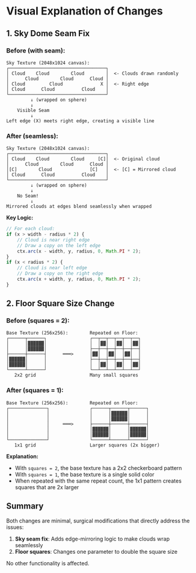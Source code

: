 # Visual Explanation of Changes

## 1. Sky Dome Seam Fix

### Before (with seam):
```
Sky Texture (2048x1024 canvas):
┌────────────────────────────────────┐
│ Cloud    Cloud        Cloud        │  <- Clouds drawn randomly
│      Cloud        Cloud      Cloud │
│ Cloud         Cloud              X │  <- Right edge
│ Cloud      Cloud          Cloud    │
└────────────────────────────────────┘
         ↓ (wrapped on sphere)
         ↓
    Visible Seam
         ↓
Left edge (X) meets right edge, creating a visible line
```

### After (seamless):
```
Sky Texture (2048x1024 canvas):
┌────────────────────────────────────┐
│ Cloud    Cloud        Cloud     [C]│  <- Original cloud
│      Cloud        Cloud      Cloud │
│[C]        Cloud              [C]   │  <- [C] = Mirrored cloud
│ Cloud      Cloud          Cloud    │
└────────────────────────────────────┘
         ↓ (wrapped on sphere)
         ↓
    No Seam!
         ↓
Mirrored clouds at edges blend seamlessly when wrapped
```

**Key Logic:**
```javascript
// For each cloud:
if (x > width - radius * 2) {
    // Cloud is near right edge
    // Draw a copy on the left edge
    ctx.arc(x - width, y, radius, 0, Math.PI * 2);
}
if (x < radius * 2) {
    // Cloud is near left edge
    // Draw a copy on the right edge
    ctx.arc(x + width, y, radius, 0, Math.PI * 2);
}
```

## 2. Floor Square Size Change

### Before (squares = 2):
```
Base Texture (256x256):        Repeated on Floor:
┌──────┬──────┐                ┌──┬──┬──┬──┬──┬──┐
│      │▓▓▓▓▓▓│                │  │▓▓│  │▓▓│  │▓▓│
│      │▓▓▓▓▓▓│                ├──┼──┼──┼──┼──┼──┤
├──────┼──────┤      ═══>      │▓▓│  │▓▓│  │▓▓│  │
│▓▓▓▓▓▓│      │                ├──┼──┼──┼──┼──┼──┤
│▓▓▓▓▓▓│      │                │  │▓▓│  │▓▓│  │▓▓│
└──────┴──────┘                └──┴──┴──┴──┴──┴──┘
   2x2 grid                    Many small squares
```

### After (squares = 1):
```
Base Texture (256x256):        Repeated on Floor:
┌──────────────┐               ┌──────┬──────┬──────┐
│              │               │      │▓▓▓▓▓▓│      │
│              │               │      │▓▓▓▓▓▓│      │
│              │     ═══>      ├──────┼──────┼──────┤
│              │               │▓▓▓▓▓▓│      │▓▓▓▓▓▓│
│              │               │▓▓▓▓▓▓│      │▓▓▓▓▓▓│
└──────────────┘               └──────┴──────┴──────┘
   1x1 grid                    Larger squares (2x bigger)
```

**Explanation:**
- With `squares = 2`, the base texture has a 2x2 checkerboard pattern
- With `squares = 1`, the base texture is a single solid color
- When repeated with the same repeat count, the 1x1 pattern creates squares that are 2x larger

## Summary

Both changes are minimal, surgical modifications that directly address the issues:

1. **Sky seam fix**: Adds edge-mirroring logic to make clouds wrap seamlessly
2. **Floor squares**: Changes one parameter to double the square size

No other functionality is affected.
